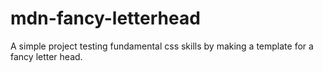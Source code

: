 # mdn-fancy-letterhead
A simple project testing fundamental css skills by making a template for a fancy letter head.
